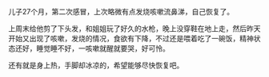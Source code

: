 儿子27个月，第二次感冒，上次略微有点发烧咳嗽流鼻涕，自己恢复了。

上周末给他剪了下头发，和姐姐玩了好久的水枪，晚上没穿鞋在地上走，然后昨天开始又出现了咳嗽，发烧的情况，食欲有下降，不过还是喂着吃了一碗饭，精神状态还好，睡觉睡不好，一咳嗽就醒就要哭，好可怜。

还有就是身上热，手脚却冰凉的，希望能够尽快恢复吧。
<!-- ##{"timestamp":1577203200}## -->
